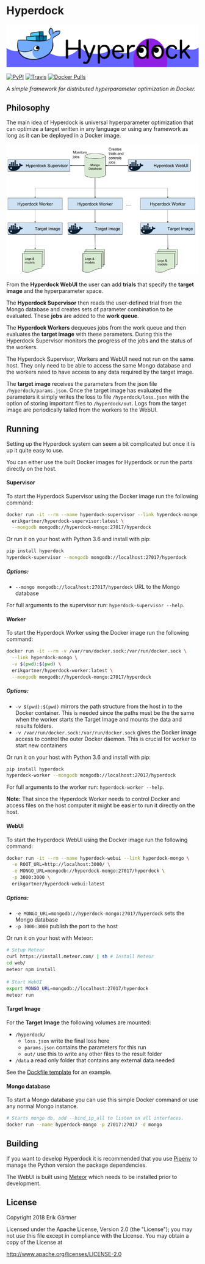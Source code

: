 # Hyperdock
![Hyperdock logo](extra/banner.png)

[![PyPI](https://img.shields.io/pypi/v/hyperdock.svg?style=for-the-badge)](https://pypi.org/project/hyperdock/)
[![Travis](https://img.shields.io/travis/ErikGartner/hyperdock.svg?style=for-the-badge)](https://travis-ci.org/ErikGartner/hyperdock)
[![Docker Pulls](https://img.shields.io/docker/pulls/erikgartner/hyperdock-supervisor.svg)](https://hub.docker.com/r/erikgartner/hyperdock-supervisor/)


*A simple framework for distributed hyperparameter optimization in Docker.*

## Philosophy

The main idea of Hyperdock is universal hyperparameter optimization that can optimize a target written in any language or using any framework as long as it can be deployed in a Docker image.

![Hyperdock diagram](extra/diagram.png)

From the **Hyperdock WebUI** the user can add **trials** that specify the **target image** and the hyperparameter space.

The **Hyperdock Supervisor** then reads the user-defined trial from the Mongo database and creates sets of parameter combination to be evaluated.
These **jobs** are added to the **work queue**.

The **Hyperdock Workers** dequeues jobs from the work queue and then evaluates the **target image** with these parameters. During this the Hyperdock Supervisor monitors the progress of the jobs and the status of the workers.

The Hyperdock Supervisor, Workers and WebUI need not run on the same host. They only need to be able to access the same Mongo database and the workers need to have access to any data required by the target image.

The **target image** receives the parameters from the json file `/hyperdock/params.json`. Once the target image has evaluated the parameters it simply writes the loss to file `/hyperdock/loss.json` with the option of storing important files to `/hyperdock/out`. Logs from the target image are periodically tailed from the workers to the WebUI.

## Running
Setting up the Hyperdock system can seem a bit complicated but once it is up it quite easy to use.

You can either use the built Docker images for Hyperdock or run the parts directly on the host.

#### Supervisor
To start the Hyperdock Supervisor using the Docker image run the following command:
```bash
docker run -it --rm --name hyperdock-supervisor --link hyperdock-mongo \
  erikgartner/hyperdock-supervisor:latest \
  --mongodb mongodb://hyperdock-mongo:27017/hyperdock
```

Or run it on your host with Python 3.6 and install with pip:
```bash
pip install hyperdock
hyperdock-supervisor --mongodb mongodb://localhost:27017/hyperdock
```

##### Options:
- `--mongo mongodb://localhost:27017/hyperdock` URL to the Mongo database

For full arguments to the supervisor run: `hyperdock-supervisor --help`.

#### Worker
To start the Hyperdock Worker using the Docker image run the following command:
```bash
docker run -it --rm -v /var/run/docker.sock:/var/run/docker.sock \
  --link hyperdock-mongo \
  -v $(pwd):$(pwd) \
  erikgartner/hyperdock-worker:latest \
  --mongodb mongodb://hyperdock-mongo:27017/hyperdock
```

##### Options:

- `-v $(pwd):$(pwd)` mirrors the path structure from the host in to  the Docker container. This is needed since the paths must be the the same when the worker starts the Target Image and mounts the data and results folders.
- `-v /var/run/docker.sock:/var/run/docker.sock` gives the Docker image access to control the outer Docker daemon. This is crucial for worker to start new containers

Or run it on your host with Python 3.6 and install with pip:
```bash
pip install hyperdock
hyperdock-worker --mongodb mongodb://localhost:27017/hyperdock
```

For full arguments to the worker run: `hyperdock-worker --help`.

**Note:** That since the Hyperdock Worker needs to control Docker and access files on the host computer it might be easier to run it directly on the host.

#### WebUI
To start the Hyperdock WebUI using the Docker image run the following command:
```bash
docker run -it --rm --name hyperdock-webui --link hyperdock-mongo \
  -e ROOT_URL=http://localhost:3000/ \
  -e MONGO_URL=mongodb://hyperdock-mongo:27017/hyperdock \
  -p 3000:3000 \
  erikgartner/hyperdock-webui:latest
```

##### Options:

- `-e MONGO_URL=mongodb://hyperdock-mongo:27017/hyperdock` sets the Mongo database
- `-p 3000:3000` publish the port to the host

Or run it on your host with Meteor:
```bash
# Setup Meteor
curl https://install.meteor.com/ | sh # Install Meteor
cd web/
meteor npm install

# Start WebUI
export MONGO_URL=mongodb://localhost:27017/hyperdock
meteor run
```

#### Target Image
For the **Target Image** the following volumes are mounted:

- `/hyperdock/`
  - `loss.json` write the final loss here
  - `params.json` contains the parameters for this run
  - `out/` use this to write any other files to the result folder
- `/data` a read only folder that contains any external data needed

See the [Dockfile template](docker/Dockerfile.template) for an example.

#### Mongo database
To start a Mongo database you can use this simple Docker command or use any normal Mongo instance.
```bash
# Starts mongo db, add --bind_ip_all to listen on all interfaces.
docker run --name hyperdock-mongo -p 27017:27017 -d mongo
```

## Building
If you want to develop Hyperdock it is recommended that you use [Pipenv](https://docs.pipenv.org/) to manage the Python version the package dependencies.

The WebUI is built using [Meteor](https://www.meteor.com/) which needs to be installed prior to development.


## License
Copyright 2018 Erik Gärtner

Licensed under the Apache License, Version 2.0 (the "License");
you may not use this file except in compliance with the License.
You may obtain a copy of the License at

http://www.apache.org/licenses/LICENSE-2.0
